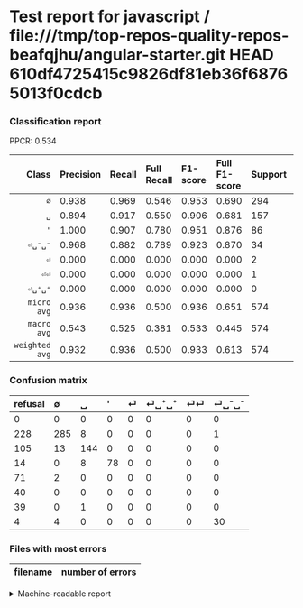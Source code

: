 # Test report for javascript / file:///tmp/top-repos-quality-repos-beafqjhu/angular-starter.git HEAD 610df4725415c9826df81eb36f68765013f0cdcb

### Classification report

PPCR: 0.534

| Class | Precision | Recall | Full Recall | F1-score | Full F1-score | Support | Full Support | PPCR |
|------:|:----------|:-------|:------------|:---------|:---------|:--------|:-------------|:-----|
| `∅` | 0.938| 0.969| 0.546| 0.953| 0.690| 294| 522| 0.563 |
| `␣` | 0.894| 0.917| 0.550| 0.906| 0.681| 157| 262| 0.599 |
| `'` | 1.000| 0.907| 0.780| 0.951| 0.876| 86| 100| 0.860 |
| `⏎␣⁻␣⁻` | 0.968| 0.882| 0.789| 0.923| 0.870| 34| 38| 0.895 |
| `⏎` | 0.000| 0.000| 0.000| 0.000| 0.000| 2| 73| 0.027 |
| `⏎⏎` | 0.000| 0.000| 0.000| 0.000| 0.000| 1| 40| 0.025 |
| `⏎␣⁺␣⁺` | 0.000| 0.000| 0.000| 0.000| 0.000| 0| 40| 0.000 |
| `micro avg` | 0.936| 0.936| 0.500| 0.936| 0.651| 574| 1075| 0.534 |
| `macro avg` | 0.543| 0.525| 0.381| 0.533| 0.445| 574| 1075| 0.534 |
| `weighted avg` | 0.932| 0.936| 0.500| 0.933| 0.613| 574| 1075| 0.534 |

### Confusion matrix

|refusal|  ∅| ␣| '| ⏎| ⏎␣⁺␣⁺| ⏎⏎| ⏎␣⁻␣⁻| 
|:---|:---|:---|:---|:---|:---|:---|:---|
|0 |0 |0 |0 |0 |0 |0 |0 |
|228 |285 |8 |0 |0 |0 |0 |1 |
|105 |13 |144 |0 |0 |0 |0 |0 |
|14 |0 |8 |78 |0 |0 |0 |0 |
|71 |2 |0 |0 |0 |0 |0 |0 |
|40 |0 |0 |0 |0 |0 |0 |0 |
|39 |0 |1 |0 |0 |0 |0 |0 |
|4 |4 |0 |0 |0 |0 |0 |30 |

### Files with most errors

| filename | number of errors|
|:----:|:-----|

<details>
    <summary>Machine-readable report</summary>
```json
{
  "cl_report": {"\u0027": {"f1-score": 0.951219512195122, "precision": 1.0, "recall": 0.9069767441860465, "support": 86}, "macro avg": {"f1-score": 0.5333048671650885, "precision": 0.5428074104817242, "recall": 0.5251306989562653, "support": 574}, "micro avg": {"f1-score": 0.9355400696864111, "precision": 0.9355400696864111, "recall": 0.9355400696864111, "support": 574}, "weighted avg": {"f1-score": 0.9331224501586298, "precision": 0.9319696621165485, "recall": 0.9355400696864111, "support": 574}, "\u2205": {"f1-score": 0.9531772575250836, "precision": 0.9375, "recall": 0.9693877551020408, "support": 294}, "\u23ce": {"f1-score": 0.0, "precision": 0.0, "recall": 0.0, "support": 2}, "\u23ce\u23ce": {"f1-score": 0.0, "precision": 0.0, "recall": 0.0, "support": 1}, "\u23ce\u2423\u207a\u2423\u207a": {"f1-score": 0.0, "precision": 0.0, "recall": 0.0, "support": 0}, "\u23ce\u2423\u207b\u2423\u207b": {"f1-score": 0.923076923076923, "precision": 0.967741935483871, "recall": 0.8823529411764706, "support": 34}, "\u2423": {"f1-score": 0.9056603773584906, "precision": 0.8944099378881988, "recall": 0.9171974522292994, "support": 157}},
  "cl_report_full": {"\u0027": {"f1-score": 0.8764044943820225, "precision": 1.0, "recall": 0.78, "support": 100}, "macro avg": {"f1-score": 0.4452704878326137, "precision": 0.5428074104817242, "recall": 0.38072414518792375, "support": 1075}, "micro avg": {"f1-score": 0.6513038204972711, "precision": 0.9355400696864111, "recall": 0.49953488372093025, "support": 1075}, "weighted avg": {"f1-score": 0.6132882084632753, "precision": 0.8004507881628793, "recall": 0.49953488372093025, "support": 1075}, "\u2205": {"f1-score": 0.6900726392251817, "precision": 0.9375, "recall": 0.5459770114942529, "support": 522}, "\u23ce": {"f1-score": 0.0, "precision": 0.0, "recall": 0.0, "support": 73}, "\u23ce\u23ce": {"f1-score": 0.0, "precision": 0.0, "recall": 0.0, "support": 40}, "\u23ce\u2423\u207a\u2423\u207a": {"f1-score": 0.0, "precision": 0.0, "recall": 0.0, "support": 40}, "\u23ce\u2423\u207b\u2423\u207b": {"f1-score": 0.8695652173913043, "precision": 0.967741935483871, "recall": 0.7894736842105263, "support": 38}, "\u2423": {"f1-score": 0.6808510638297873, "precision": 0.8944099378881988, "recall": 0.549618320610687, "support": 262}},
  "ppcr": 0.533953488372093
}
```
</details>
